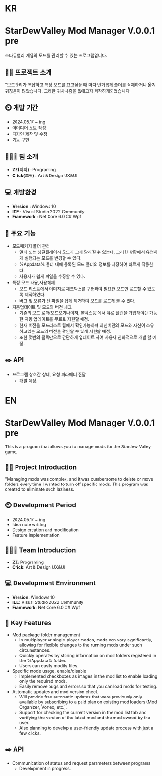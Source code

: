 # KR

# StarDewValley Mod Manager V.0.0.1 pre
스타듀밸리 게임의 모드를 관리할 수 있는 프로그램입니다.
## 👨‍🏫 프로젝트 소개
"모드관리가 복잡하고 특정 모드를 끄고싶을 때 마다 번거롭게 폴더를 삭제하거나 옮겨 귀찮음이 많았습니다. 그러한 귀차니즘을 없애고자 제작하게되었습니다.

## ⏲️ 개발 기간 
- 2024.05.17 ~ ing
- 아이디어 노트 작성
- 디자인 제작 및 수정
- 기능 구현
  
## 🧑‍🤝‍🧑 팀 소개
- **ZZ(지지)** : Programing
- **Crick(크릭)** : Art & Design UX&UI

## 💻 개발환경
- **Version** : Windows 10
- **IDE** : Visual Studio 2022 Community
- **Framework** : Net Core 6.0 C# Wpf

## 📌 주요 기능
- 모드패키지 폴더 관리
  - 멀티 또는 싱글플레이시 모드가 크게 달라질 수 있는데, 그러한 상황에서 유연하게 실행되는 모드를 변경할 수 있다.
  - %Appdata% 폴더 내에 등록된 모드 폴더의 정보를 저장하여 빠르게 작동한다.
  - 사용자가 쉽게 파일을 수정할 수 있다.
- 특정 모드 사용,사용해제
   - 모드 리스트에서 이미지로 체크박스를 구현하여 필요한 모드만 로드할 수 있도록 제작하였다.
   - 버그 및 오류가 난 파일을 쉽게 제거하여 모드를 로드해 볼 수 있다.
- 자동업데이트 및 모드의 버전 체크
    - 기존의 모드 로더(모드오거나이저, 볼텍스등)에서 유료 플랜을 가입해야만 가능한 자동 업데이트를 무료로 지원할 예정.
    - 현재 버전을 모드리스트 탭에서 확인가능하며 최신버전의 모드와 자신이 소유하고있는 모드의 버전을 확인할 수 있게 지원할 예정.
    - 또한 몇번의 클릭만으로 간단하게 업데이트 하여 사용자 친화적으로 개발 할 예정.
      
## ✒️ API
- 프로그램 상호간 상태, 요청 파라메터 전달
    - 개발 예정.

# EN

# StarDewValley Mod Manager V.0.0.1 pre
This is a program that allows you to manage mods for the Stardew Valley game.
## 👨‍🏫 Project Introduction
"Managing mods was complex, and it was cumbersome to delete or move folders every time I wanted to turn off specific mods. This program was created to eliminate such laziness.

## ⏲️ Development Period
- 2024.05.17 ~ ing
- Idea note writing
- Design creation and modification
- Feature implementation
  
## 🧑‍🤝‍🧑 Team Introduction
- **ZZ**: Programing
- **Crick**: Art & Design UX&UI

## 💻 Development Environment
- **Version**: Windows 10
- **IDE**: Visual Studio 2022 Community
- **Framework**: Net Core 6.0 C# Wpf

## 📌 Key Features
- Mod package folder management
  - In multiplayer or single-player modes, mods can vary significantly, allowing for flexible changes to the running mods under such circumstances.
  - Quickly operates by storing information on mod folders registered in the %Appdata% folder.
  - Users can easily modify files.
- Specific mode usage, enable/disable
  - Implemented checkboxes as images in the mod list to enable loading only the required mods.
  - Easily remove bugs and errors so that you can load mods for testing.
- Automatic updates and mod version check
  - Will provide free automatic updates that were previously only available by subscribing to a paid plan on existing mod loaders (Mod Organizer, Vortex, etc.).
  - Support for checking the current version in the mod list tab and verifying the version of the latest mod and the mod owned by the user.
  - Also planning to develop a user-friendly update process with just a few clicks.
      
## ✒️ API
- Communication of status and request parameters between programs
    - Development in progress.